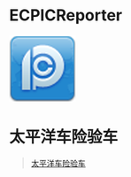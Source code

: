 ﻿# ECPICReporter

![Logo](https://raw.githubusercontent.com/sunnyit/ECPICReporter/master/icon114.png)
# 太平洋车险验车

>[太平洋车险验车](https://cdn.rawgit.com/sunnyit/ECPICReporter/test16/ECPICReporter.html)
